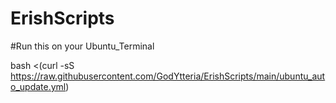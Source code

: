 # ErishScripts

#Run this on your Ubuntu_Terminal

bash <(curl -sS https://raw.githubusercontent.com/GodYtteria/ErishScripts/main/ubuntu_auto_update.yml)


